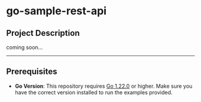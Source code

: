 
# go-sample-rest-api

## Project Description

coming soon...

---
## Prerequisites

- **Go Version**: This repository requires [Go 1.22.0](https://golang.org/dl/) or higher. Make sure you have the correct
  version installed to run the examples provided.


